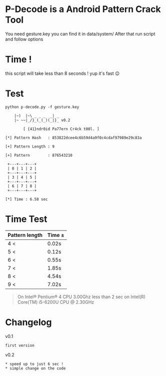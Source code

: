 # P-Decode is a Android Pattern Crack Tool
You need gesture.key you can find it in data/system/ 
After that run script and follow options

# Time !
this script will take less than 8 seconds ! yup it's fast :wink: 

# Test
```
python p-decode.py -f gesture.key                             

	|~)  |~\ _ _ _  _| _
	|~ ~~|_/}_(_(_)(_|}_ v0.2

		[ {41}ndr0id Pa77ern Cr4ck t00l. ]
	
[*] Pattern Hash   : 853822dcee4c6b59d4a9f0c4cdaf97989e29c83a

[+] Pattern Length : 9

[+] Pattern 	   : 876543210

 +---+---+---+
 | 0 | 1 | 2 |
 +---+---+---+
 | 3 | 4 | 5 |
 +---+---+---+
 | 6 | 7 | 8 |
 +---+---+---+

[*] Time : 6.58 sec

```
# Time Test 

|  Pattern length     |        Time ±           |
| ----------------    | ---------------------   |
|       4 <           |        0.02s            | 
|       5 <           |        0.12s            |
|       6 <           |        0.55s            |
|       7 <           |        1.85s            |
|       8 <           |        4.54s            |
|       9 <           |        7.02s            |

> On Intel® Pentium® 4 CPU 3.00Ghz 
> less than 2 sec on Intel(R) Core(TM) i5-6200U CPU @ 2.30GHz

# Changelog

v0.1
```
first version
```

v0.2
```
* speed up to just 6 sec ! 
* simple change on the code 
```
